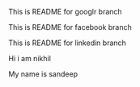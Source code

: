 This is README for googlr branch

This is README for facebook branch

This is README for linkedin branch

Hi i am nikhil

My name is sandeep
